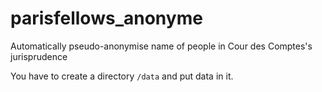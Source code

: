 # parisfellows_anonyme
Automatically pseudo-anonymise name of people in Cour des Comptes's jurisprudence


You have to create a directory ```/data``` and put data in it.
